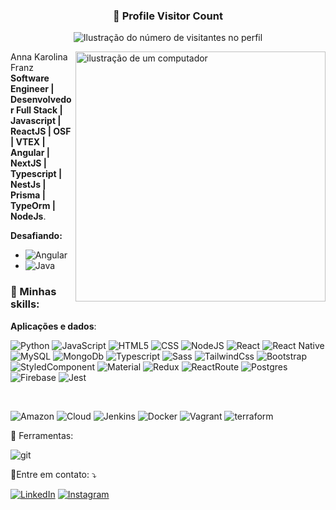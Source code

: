 <div align="center">
  <h3><b>📍 Profile Visitor Count</b></h3>
</div>

<p align="center">
  <img
    src="https://profile-counter.glitch.me/iannak/count.svg"
    alt="Ilustração do número de visitantes no perfil"
  />
</p>

<img src="https://raw.githubusercontent.com/MicaelliMedeiros/micaellimedeiros/master/image/computer-illustration.png" alt="ilustração de um computador" min-width="400px" max-width="400px" width="400px" align="right">

<p align="left"> 
  Anna Karolina Franz <strong>Software Engineer | Desenvolvedor Full Stack | Javascript | ReactJS | OSF | VTEX | Angular | NextJS | Typescript | NestJs | Prisma | TypeOrm | NodeJs</strong>.<br>
  
  **Desafiando:**

  - ![Angular](https://img.shields.io/badge/Angular-DD0031?style=for-the-badge&logo=angular&logoColor=white) <br /> 
  - ![Java](https://img.shields.io/badge/Java-ED8B00?style=for-the-badge&logo=java&logoColor=white)
</p>

<h3 align="left"> 🦄 Minhas skills: </h3>

**Aplicações e dados**:

![Python](https://img.shields.io/badge/Python-3776AB?style=for-the-badge&logo=python&logoColor=white)
![JavaScript](https://img.shields.io/badge/JavaScript-F7DF1E?style=for-the-badge&logo=javascript&logoColor=black)
![HTML5](https://img.shields.io/badge/HTML5-E34F26?style=for-the-badge&logo=html5&logoColor=white)
![CSS](https://img.shields.io/badge/CSS3-1572B6?style=for-the-badge&logo=css3&logoColor=white)
![NodeJS](https://img.shields.io/badge/Node.js-43853D?style=for-the-badge&logo=node.js&logoColor=white)
![React](https://img.shields.io/badge/React-20232A?style=for-the-badge&logo=react&logoColor=61DAFB)
![React Native](https://img.shields.io/badge/React_Native-20232A?style=for-the-badge&logo=react&logoColor=61DAFB)
![MySQL](https://img.shields.io/badge/MySQL-00000F?style=for-the-badge&logo=mysql&logoColor=white)
![MongoDb](https://img.shields.io/badge/MongoDB-4EA94B?style=for-the-badge&logo=mongodb&logoColor=white)
![Typescript](https://img.shields.io/badge/TypeScript-007ACC?style=for-the-badge&logo=typescript&logoColor=white)
![Sass](https://img.shields.io/badge/Sass-CC6699?style=for-the-badge&logo=sass&logoColor=white)
![TailwindCss](https://img.shields.io/badge/Tailwind_CSS-38B2AC?style=for-the-badge&logo=tailwind-css&logoColor=white)
![Bootstrap](https://img.shields.io/badge/Bootstrap-563D7C?style=for-the-badge&logo=bootstrap&logoColor=white)
![StyledComponent](https://img.shields.io/badge/styled--components-DB7093?style=for-the-badge&logo=styled-components&logoColor=white)
![Material](https://img.shields.io/badge/Material--UI-0081CB?style=for-the-badge&logo=material-ui&logoColor=white)
![Redux](https://img.shields.io/badge/Redux-593D88?style=for-the-badge&logo=redux&logoColor=white)
![ReactRoute](https://img.shields.io/badge/React_Router-CA4245?style=for-the-badge&logo=react-router&logoColor=white)
![Postgres](https://img.shields.io/badge/PostgreSQL-316192?style=for-the-badge&logo=postgresql&logoColor=white)
![Firebase](https://img.shields.io/badge/Firebase-F29D0C?style=for-the-badge&logo=firebase&logoColor=white)
![Jest](https://img.shields.io/badge/-Jest-333333?style=flat&logo=jest)

<br />

![Amazon](https://img.shields.io/badge/Amazon_AWS-232F3E?style=for-the-badge&logo=amazon-aws&logoColor=white)
![Cloud](https://img.shields.io/badge/Google_Cloud-4285F4?style=for-the-badge&logo=google-cloud&logoColor=white)
![Jenkins](https://img.shields.io/badge/Jenkins-D33833?style=for-the-badge&logo=jenkins&logoColor=white)
![Docker](https://img.shields.io/badge/Docker-2496ED?style=for-the-badge&logo=docker&logoColor=white)
![Vagrant](https://img.shields.io/badge/Vagrant-2966CE?style=for-the-badge&logo=vagrant&logoColor=white)
![terraform](https://img.shields.io/badge/Terraform-7B42BC?style=for-the-badge&logo=terraform&logoColor=white)


<p align="left">
  💼 Ferramentas:
  <br />

  ![git](https://img.shields.io/badge/Git-E34F26?style=for-the-badge&logo=git&logoColor=white)
</p>

<p align="left">
  💌Entre em contato: ⤵️
</p>

<p align="left">
  <a href="#" title="Gmail">

  <a href="https://www.linkedin.com/in/anna-karolina-f-b72242218/" title="LinkedIn">
  <img src="https://img.shields.io/badge/-Linkedin-0e76a8?style=flat-square&logo=Linkedin&logoColor=white&link=https://www.linkedin.com/in/anna-karolina-f-b72242218/" alt="LinkedIn"/></a>


  <a href="https://www.instagram.com/i.annk/" title="Instagram">
  <img src="https://img.shields.io/badge/-Instagram-DF0174?style=flat-square&labelColor=DF0174&logo=instagram&logoColor=white&link=https://www.instagram.com/i.annk/" alt="Instagram"/></a>
</p>
